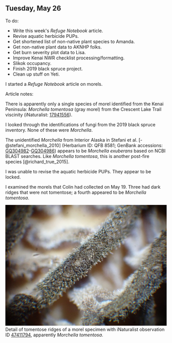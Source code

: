 
## Tuesday, May 26

To do:

* Write this week's *Refuge Notebook* article.
* Revise aquatic herbicide PUPs.
* Get shortened list of non-native plant species to Amanda.
* Get non-native plant data to AKNHP folks.
* Get burn severity plot data to Lisa.
* Improve Kenai NWR checklist processing/formatting.
* Slikok occupancy.
* Finish 2019 black spruce project.
* Clean up stuff on Yeti.

I started a *Refuge Notebook* article on morels.

Article notes:

There is apparently only a single species of morel identified from the Kenai Peninsula: *Morchella tomentosa* (gray morel) from the Crescent Lake Trail viscinity (iNaturalist: [17941556](https://www.inaturalist.org/observations/17941556)).

I looked through the identifications of fungi from the 2019 black spruce inventory. None of these were *Morchella*.

The unidentified *Morchella* from Interior Alaska in Stefani et al. [-@stefani_morchella_2010] (Herbarium ID: QFB 8581; GenBank accessions: [GQ304982](https://www.ncbi.nlm.nih.gov/nuccore/GQ304982)-[GQ304986](https://www.ncbi.nlm.nih.gov/nuccore/GQ304986)) appears to be *Morchella exuberans* based on NCBI BLAST searches. Like *Morchella tomentosa*, this is another post-fire species [@richard_true_2015].

I was unable to revise the aquatic herbicide PUPs. They appear to be locked.

I examined the morels that Colin had collected on May 19. Three had dark ridges that were not tomentose; a fourth appeared to be *Morchella tomentosa*.

![Detail of tomentose ridges of a morel specimen with iNaturalist observation ID 47411794, apparently *Morchella tomentosa*.](2020-05-26-1402_iNat-47411794.jpg)\
Detail of tomentose ridges of a morel specimen with iNaturalist observation ID [47411794](https://www.inaturalist.org/observations/47411794), apparently *Morchella tomentosa*.
